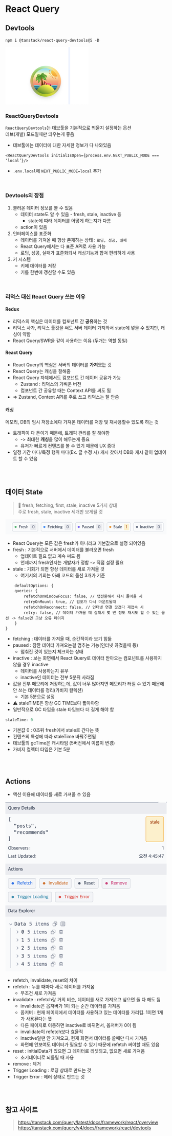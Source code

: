 # React Query 

## Devtools

```
npm i @tanstack/react-query-devtools@5 -D
```

![RQDevtools.png](..%2FImages%2FRQDevtools.png)

### ReactQueryDevtools 

`ReactQueryDevtools`는 데브툴을 기본적으로 띄울지 설정하는 옵션  
데브(개발) 모드일때만 띄우는게 좋음

* 데브툴에는 데이터에 대한 자세한 정보가 다 나와있음

```
<ReactQueryDevtools initialIsOpen={process.env.NEXT_PUBLIC_MODE === ‘local’}/>
```

* `.env.local`에 `NEXT_PUBLIC_MODE=local` 추가

<br>

### Devtools의 장점

1. 불러온 데이터 정보를 볼 수 있음
   * 데이터 state도 알 수 있음 - fresh, stale, inactive 등
     * state에 따라 데이터를 어떻게 하는지가 다름
   * action이 있음
2. 인터페이스를 표준화
   * 데이터를 가져올 때 항상 존재하는 상태 : `로딩, 성공, 실패` 
   * React Query에서는 다 표준 API로 사용 가능 
   * 로딩, 성공, 실패가 표준화되서 캐싱기능과 합쳐 편리하게 사용
3. 키 시스템 
   * 키에 데이터를 저장 
   * 키를 한번에 갱신할 수도 있음

<br>

### 리덕스 대신 React Query 쓰는 이유

#### Redux 

* 리덕스의 핵심은 데이터를 컴포넌트 간 **공유**하는 것
* 리덕스 사가, 리덕스 툴킷을 써도 서버 데이터 가져와서 state에 넣을 수 있지만, 캐싱이 약함 
* React Query/SWR을 같이 사용하는 이유 (두개는 역할 동일)

#### React Query

* React Query의 핵심은 서버의 데이터를 **가져오는** 것 
* React Query는 캐싱을 잘해줌
* React Query 자체에서도 컴포넌트 간 데이터 공유가 가능
  * Zustand : 리덕스의 가벼운 버전
  * 컴포넌트 간 공유할 때는 Context API를 써도 됨
* => Zustand, Context API를 주로 쓰고 리덕스는 잘 안씀

#### 캐싱

메모리, DB의 임시 저장소에다 가져온 데이터를 저장 및 재사용할수 있도록 하는 것  

* 트래픽이 다 돈이기 때문에, 트래픽 관리를 잘 해야함
    * -> 최대한 **캐싱**을 많이 해두는게 중요
    * 유저가 빠르게 컨텐츠를 볼 수 있기 때문에 UX 증대
* 일정 기간 마다/특정 행위 마다(Ex. 글 수정 시) 캐시 찾아서 DB와 캐시 같이 업데이트 할 수 있음 

<br><br>

## 데이터 State

> 📌 fresh, fetching, first, stale, inactive 5가지 상태  
> 주로 fresh, stale, inactive 세개만 보게될 것

![RQstate.png](..%2FImages%2FRQstate.png)

* React Query는 모든 값은 fresh가 아니라고 기본값으로 설정 되어있음
* fresh : 기본적으로 서버에서 데이터를 불러오면 fresh 
  * 업데이트 필요 없고 계속 써도 됨
  * 언제까지 fresh인지는 개발자가 정함 -> 직접 설정 필요
* stale : 기회가 되면 항상 데이터를 새로 가져올 것
  * 여기서의 기회는 아래 코드의 옵션 3개가 기준


```tsx
    defaultOptions: {
    queries: {
        refetchOnWindowFocus: false, // 탭전환해서 다시 돌아올 시 
        retryOnMount: true, // 컴포가 다시 마운트될때
        refetchOnReconnect: false, // 인터넷 연결 끊겼다 재접속 시
        retry: false, // 데이터 가져올 때 실패시 몇 번 정도 재시도 할 수 있는 옵션 -> false면 그냥 오류 페이지 
    }
}
```

* fetching : 데이터를 가져올 때, 순간적이라 보기 힘듦
* paused : 잠깐 데이터 가져오는걸 멈추는 기능(인터넷 끊겼을때 등) 
  * 멈춰진 것이 있는지 체크하는 상태
* inactive : 보는 화면에서 React Query로 데이터 받아오는 컴포넌트를 사용하지 않을 경우 inactive
    * 데이터를 사용하는지 유무
    * inactive인 데이터는 전부 5분뒤 사라짐
* 값을 전부 메모리에 저장하는데, 값이 너무 많아지면 메모리가 터질 수 있기 때문에 안 쓰는 데이터를 정리(가비지 컬렉션)
    * 기본 5분으로 설정
* ⚠️ staleTIME은 항상 GC TIME보다 짧아야함
* 일반적으로 GC 타임을 stale 타임보다 더 길게 해야 함


```ts
staleTime: 0
```

* 기본값 0 : 0초뒤 fresh에서 stale로 간다는 뜻
* 컨텐츠의 특성에 따라 staleTime 바꿔주면됨
* 데브툴의 gcTime은 캐시타임 (5버전에서 이름이 변경)
* 가비지 컬렉터 타임은 기본 5분

<br><br>

## Actions

* 액션 이용해 데이터를 새로 가져올 수 있음

![RQactions.png](..%2FImages%2FRQactions.png)

* refetch, invalidate, reset의 차이
* refetch : 누를 때마다 새로 데이터를 가져옴
  * 무조건 새로 가져옴
* invalidate : refetch랑 거의 비슷, 데이터를 새로 가져오고 싶으면 둘 다 해도 됨
  * invalidate은 옵저버가 1이 되는 순간 데이터를 가져옴
  * 옵저버 : 현재 페이지에서 데이터를 사용하고 있는 데이터를 가리킴. 1이면 1개가 사용된다는 뜻
  * 다른 페이지로 이동하면 inactive로 바뀌면서, 옵저버가 0이 됨 
  * invalidate이 refetch보다 효율적
  * inactive일땐 안 가져오고, 현재 화면서 데이터를 쓸때만 다시 가져옴
  * 화면에 안보여도 데이터가 필요할 수 있기 때문에 refetch 써야할 때도 있음
* reset : initialData가 있으면 그 데이터로 리셋되고, 없으면 새로 가져옴
  * 초기데이터로 되돌릴 때 사용
* remove : 제거
* Trigger Loading : 로딩 상태로 만드는 것
* Trigger Error : 에러 상태로 만드는 것

<br><br>

## 참고 사이트

> https://tanstack.com/query/latest/docs/framework/react/overview  
> https://tanstack.com/query/v4/docs/framework/react/devtools
